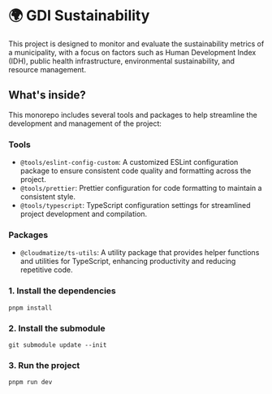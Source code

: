 # 🌍 GDI Sustainability
This project is designed to monitor and evaluate the sustainability metrics of a municipality, with a focus on factors such as Human Development Index (IDH), public health infrastructure, environmental sustainability, and resource management.

## What's inside?
This monorepo includes several tools and packages to help streamline the development and management of the project:

### Tools
- `@tools/eslint-config-custom`: A customized ESLint configuration package to ensure consistent code quality and formatting across the project.
- `@tools/prettier`: Prettier configuration for code formatting to maintain a consistent style.
- `@tools/typescript`: TypeScript configuration settings for streamlined project development and compilation.
### Packages
- `@cloudmatize/ts-utils`: A utility package that provides helper functions and utilities for TypeScript, enhancing productivity and reducing repetitive code.



### 1. Install the dependencies
`pnpm install`

### 2. Install the submodule 
`git submodule update --init`

### 3. Run the project
`pnpm run dev`


